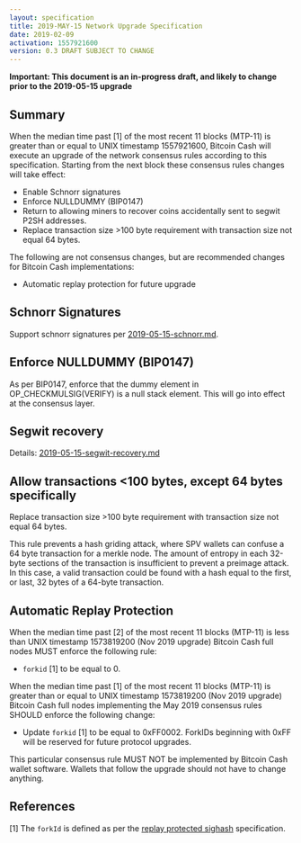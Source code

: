 ```yaml
---
layout: specification
title: 2019-MAY-15 Network Upgrade Specification
date: 2019-02-09
activation: 1557921600
version: 0.3 DRAFT SUBJECT TO CHANGE
---
```


**Important: This document is an in-progress draft, and likely to change prior to the 2019-05-15 upgrade**

## Summary

When the median time past [1] of the most recent 11 blocks (MTP-11) is greater than or equal to UNIX timestamp 1557921600, Bitcoin Cash will execute an upgrade of the network consensus rules according to this specification. Starting from the next block these consensus rules changes will take effect:

* Enable Schnorr signatures
* Enforce NULLDUMMY (BIP0147)
* Return to allowing miners to recover coins accidentally sent to segwit P2SH addresses.
* Replace transaction size >100 byte requirement with transaction size not equal 64 bytes.

The following are not consensus changes, but are recommended changes for Bitcoin Cash implementations:

* Automatic replay protection for future upgrade

## Schnorr Signatures

Support schnorr signatures per [2019-05-15-schnorr.md](2019-05-15-schnorr.md).

## Enforce NULLDUMMY (BIP0147)

As per BIP0147, enforce that the dummy element in OP_CHECKMULSIG(VERIFY) is a null
stack element.  This will go into effect at the consensus layer.

## Segwit recovery

Details: [2019-05-15-segwit-recovery.md](2019-05-15-segwit-recovery.md)

## Allow transactions <100 bytes, except 64 bytes specifically

Replace transaction size >100 byte requirement with transaction size not equal 64 bytes.

This rule prevents a hash griding attack, where SPV wallets can confuse a 64 byte transaction for a merkle node.
The amount of entropy in each 32-byte sections of the transaction is insufficient to prevent a preimage attack. 
In this case, a valid transaction could be found with a hash equal
to the first, or last, 32 bytes of a 64-byte transaction.

## Automatic Replay Protection

When the median time past [2] of the most recent 11 blocks (MTP-11) is less than UNIX timestamp 1573819200 (Nov 2019 upgrade) Bitcoin Cash full nodes MUST enforce the following rule:

 * `forkid` [1] to be equal to 0.

When the median time past [1] of the most recent 11 blocks (MTP-11) is greater than or equal to UNIX timestamp 1573819200 (Nov 2019 upgrade) Bitcoin Cash full nodes implementing the May 2019 consensus rules SHOULD enforce the following change:

 * Update `forkid` [1] to be equal to 0xFF0002.  ForkIDs beginning with 0xFF will be reserved for future protocol upgrades.

This particular consensus rule MUST NOT be implemented by Bitcoin Cash wallet software. Wallets that follow the upgrade should not have to change anything.

## References

[1] The `forkId` is defined as per the [replay protected sighash](replay-protected-sighash.md) specification.
